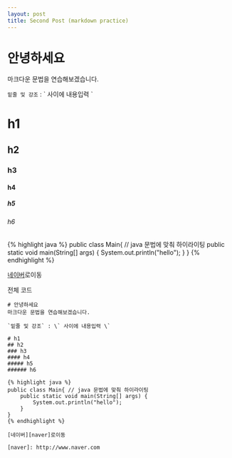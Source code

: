```yaml
---
layout: post
title: Second Post (markdown practice)
---
```

# 안녕하세요
마크다운 문법을 연습해보겠습니다. 

`밑줄 및 강조` : \` 사이에 내용입력 \`

# h1
## h2
### h3
#### h4
##### h5
###### h6

{% highlight java %}
public class Main{ // java 문법에 맞춰 하이라이팅
	public static void main(String[] args) {
		System.out.println("hello");
	}
}
{% endhighlight %}

[네이버][naver]로이동

[naver]: http://www.naver.com

전체 코드 

	# 안녕하세요
	마크다운 문법을 연습해보겠습니다. 

	`밑줄 및 강조` : \` 사이에 내용입력 \`

	# h1
	## h2
	### h3
	#### h4
	##### h5
	###### h6

	{% highlight java %}
	public class Main{ // java 문법에 맞춰 하이라이팅
		public static void main(String[] args) {
			System.out.println("hello");
		}
	}
	{% endhighlight %}

	[네이버][naver]로이동

	[naver]: http://www.naver.com
